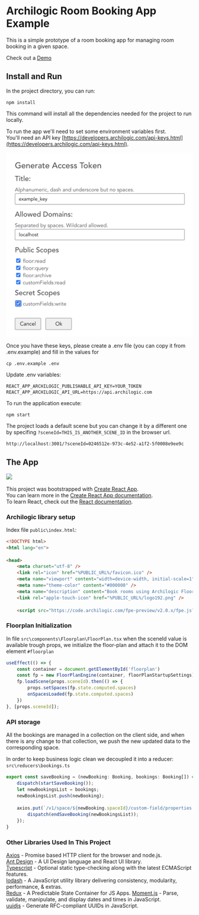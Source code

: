 # Archilogic Room Booking App Example

This is a simple prototype of a room booking app for managing room booking in a given space.

Check out a [Demo](https://archilogic-room-booking.herokuapp.com)

## Install and Run

In the project directory, you can run:

	npm install

This command will install all the dependencies needed for the project to run locally.

To run the app we'll need to set some environment variables first.  
You'll need an API key [https://developers.archilogic.com/api-keys.html](https://developers.archilogic.com/api-keys.html).  

![](token.png)

Once you have these keys, please create a .env file  (you can copy it from .env.example) and fill in the values for 

	cp .env.example .env
	 	
Update .env variables:

	REACT_APP_ARCHILOGIC_PUBLISHABLE_API_KEY=YOUR_TOKEN
	REACT_APP_ARCHILOGIC_API_URL=https://api.archilogic.com

To run the application execute:

	npm start

The project loads a default scene but you can change it by a different one by specifing `?sceneId=THIS_IS_ANOTHER_SCENE_ID` in the browser url.  

```html
http://localhost:3001/?sceneId=0246512e-973c-4e52-a1f2-5f0008e9ee9c
```

## The App

![](demo.gif)

This project was bootstrapped with [Create React App](https://github.com/facebook/create-react-app).  
You can learn more in the [Create React App documentation](https://facebook.github.io/create-react-app/docs/getting-started).  
To learn React, check out the [React documentation](https://reactjs.org/).

### Archilogic library setup

Index file `public\index.html`:

```html
<!DOCTYPE html>
<html lang="en">

<head>
    <meta charset="utf-8" />
    <link rel="icon" href="%PUBLIC_URL%/favicon.ico" />
    <meta name="viewport" content="width=device-width, initial-scale=1" />
    <meta name="theme-color" content="#000000" />
    <meta name="description" content="Book rooms using Archilogic Floor Plan Engine" />
    <link rel="apple-touch-icon" href="%PUBLIC_URL%/logo192.png" />

    <script src="https://code.archilogic.com/fpe-preview/v2.0.x/fpe.js?key=%REACT_APP_ARCHILOGIC_PUBLISHABLE_API_KEY%"></script>

```



### Floorplan Initialization

In file `src\components\Floorplan\FloorPlan.tsx` when the sceneId value is available trough props, we initialize the floor-plan and attach it to the DOM element `#floorplan`

```javascript
useEffect(() => {
    const container = document.getElementById('floorplan')
    const fp = new FloorPlanEngine(container, floorPlanStartupSettings)
    fp.loadScene(props.sceneId).then(() => {
        props.setSpaces(fp.state.computed.spaces)
        onSpacesLoaded(fp.state.computed.spaces)
    })
}, [props.sceneId]);
```

### API storage

All the bookings are managed in a collection on the client side, and when there is any change to that collection, we push the new updated data to the corresponding space.

In order to keep business logic clean we decoupled it into a reducer: `src\reducers\bookings.ts`

```javascript
export const saveBooking = (newBooking: Booking, bookings: Booking[]) => (dispatch: any) => {
    dispatch(startSaveBooking());
    let newBookingsList = bookings;
    newBookingsList.push(newBooking);

    axios.put(`/v1/space/${newBooking.spaceId}/custom-field/properties.customFields.bookings`, { bookings: newBookingsList }).then((response: any) => {
        dispatch(endSaveBooking(newBookingsList));
    });
}
```

### Other Libraries Used In This Project

[Axios](https://github.com/axios/axios) - Promise based HTTP client for the browser and node.js.  
[Ant Design](https://ant.design/) - A UI Design language and React UI library.  
[Typescript](https://www.typescriptlang.org/) - Optional static type-checking along with the latest ECMAScript features.  
[lodash](https://lodash.com/) - A JavaScript utility library delivering consistency, modularity, performance, & extras.  
[Redux](https://redux.js.org/) - A Predictable State Container for JS Apps.
[Moment.js](https://momentjs.com/) - Parse, validate, manipulate, and display dates and times in JavaScript.  
[uuidjs](https://github.com/uuidjs/uuid#readme) - 
Generate RFC-compliant UUIDs in JavaScript.  
